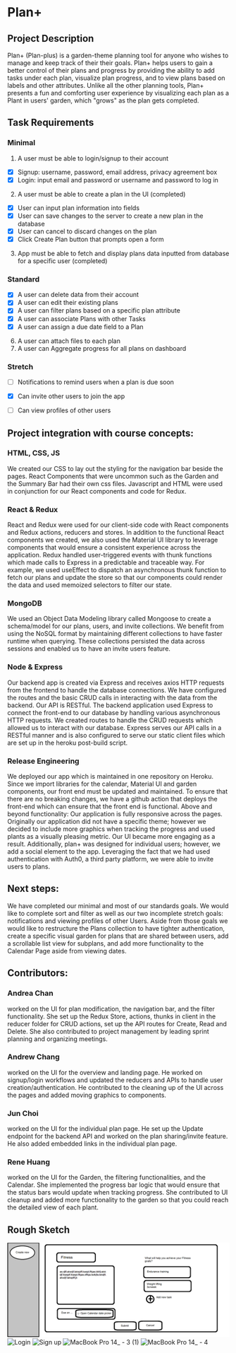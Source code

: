 # Plan+
## Project Description
Plan+ (Plan-plus) is a garden-theme planning tool for anyone who wishes to manage and keep track of their their goals. Plan+ helps users to gain a better control of their plans and progress by providing the ability to add tasks under each plan, visualize plan progress, and to view plans based on labels and other attributes. Unlike all the other planning tools, Plan+ presents a fun and comforting user experience by visualizing each plan as a Plant in users' garden, which "grows" as the plan gets completed. 
## Task Requirements 
### Minimal
1. A user must be able to login/signup to their account 
- [x] Signup: username, password, email address, privacy agreement box
- [x] Login: input email and password or username and password to log in
 
2. A user must be able to create a plan in the UI (completed)
- [x] User can input plan information into fields
- [x] User can save changes to the server to create a new plan in the database
- [x] User can cancel to discard changes on the plan
- [x] Click Create Plan button that prompts open a form
 
3. App must be able to fetch and display plans data inputted from database for a specific user (completed) 
 
### Standard
- [x] A user can delete data from their account
- [x] A user can edit their existing plans
- [x] A user can filter plans based on a specific plan attribute 
- [x] A user can associate Plans with other Tasks
- [x] A user can assign a due date field to a Plan
6. A user can attach files to each plan 
7. A user can Aggregate progress for all plans on dashboard
 
### Stretch
- [ ] Notifications to remind users when a plan is due soon
- [x] Can invite other users to join the app
- [ ] Can view profiles of other users 
 


## Project integration with course concepts:
### HTML, CSS, JS
We created our CSS to lay out the styling for the navigation bar beside the pages. React Components that were uncommon such as the Garden and the Summary Bar had their own css files. Javascript and HTML were used in conjunction for our React components and code for Redux. 
### React & Redux
React and Redux were used for our client-side code with React components and Redux actions, reducers and stores. In addition to the functional React components we created, we also used the Material UI library to leverage components that would ensure a consistent experience across the application. Redux handled user-triggered events with thunk functions which made calls to Express in a predictable and traceable way. For example, we used useEffect to dispatch an asynchronous thunk function to fetch our plans and update the store so that our components could render the data and used memoized selectors to filter our state.
### MongoDB
We used an Object Data Modeling library called Mongoose to create a schema/model for our plans, users, and invite collections. We benefit from using the NoSQL format by maintaining different collections to have faster runtime when querying. These collections persisted the data across sessions and enabled us to have an invite users feature. 
### Node & Express
Our backend app is created via Express and receives axios HTTP requests from the frontend to handle the database connections. We have configured the routes and the basic CRUD calls in interacting with the data from the backend. Our API is RESTful.
The backend application used Express to connect the front-end to our database by handling various asynchronous HTTP requests. We created routes to handle the CRUD requests which allowed us to interact with our database. Express serves our API calls in a RESTful manner and is also configured to serve our static client files which are set up in the heroku post-build script. 
### Release Engineering
We deployed our app which is maintained in one repository on Heroku. Since we import libraries for the calendar, Material UI and garden components, our front end must be updated and maintained. To ensure that there are no breaking changes, we have a github action that deploys the front-end which can ensure that the front end is functional.
Above and beyond functionality:
Our application is fully responsive across the pages. Originally our application did not have a specific theme; however we decided to include more graphics when tracking the progress and used plants as a visually pleasing metric. Our UI became more engaging as a result. Additionally, plan+ was designed for individual users; however, we add a social element to the app. Leveraging the fact that we had used authentication with Auth0, a third party platform, we were able to invite users to plans. 

## Next steps:
We have completed our minimal and most of our standards goals. We would like to complete sort and filter as well as our two incomplete stretch goals: notifications and viewing profiles of other Users. Aside from those goals we would like to restructure the Plans collection to have tighter authentication, create a specific visual garden for plans that are shared between users, add a scrollable list view for subplans, and add more functionality to the Calendar Page aside from viewing dates. 

## Contributors:

### Andrea Chan 
worked on the UI for plan modification, the navigation bar, and the filter functionality. She set up the Redux Store, actions, thunks in client in the reducer folder for CRUD actions, set up the API routes for Create, Read and Delete. She also contributed to project management by leading sprint planning and organizing meetings.

### Andrew Chang 
worked on the UI for the overview and landing page. He worked on signup/login workflows and updated the reducers and APIs to handle user creation/authentication. He contributed to the cleaning up of the UI across the pages and added moving graphics to components.

### Jun Choi 
worked on the UI for the individual plan page. He set up the Update endpoint for the backend API and worked on the plan sharing/invite feature. He also added embedded links in the individual plan page. 
### Rene Huang 
worked on the UI for the Garden, the filtering functionalities, and the Calendar. She implemented the progress bar logic that would ensure that the status bars would update when tracking progress. She contributed to UI cleanup and added more functionality to the garden so that you could reach the detailed view of each plant. 


## Rough Sketch

![sketch](/mock.png)
![Login](https://user-images.githubusercontent.com/43710010/170760306-a7b1ab47-3ff9-4357-bea2-10c291b4286c.png)
![Sign up](https://user-images.githubusercontent.com/43710010/170760315-193e63e1-1ed9-4b92-a18e-4fc2b709a846.png)
![MacBook Pro 14_ - 3 (1)](https://user-images.githubusercontent.com/43710010/170760325-655a8baf-7676-42ec-a316-6e1ef7461f2a.png)
![MacBook Pro 14_ - 4](https://user-images.githubusercontent.com/43710010/170760340-e300dde5-e80d-4dbc-8da4-4cd40c71ae7e.png)


